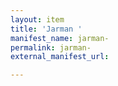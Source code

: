 ```yaml
---
layout: item
title: 'Jarman '
manifest_name: jarman-
permalink: jarman-
external_manifest_url: 

---
```

<!-- Add an essay or interpretive material below this line,
using HTML or markdown.  Do not modify this file above this line -->
